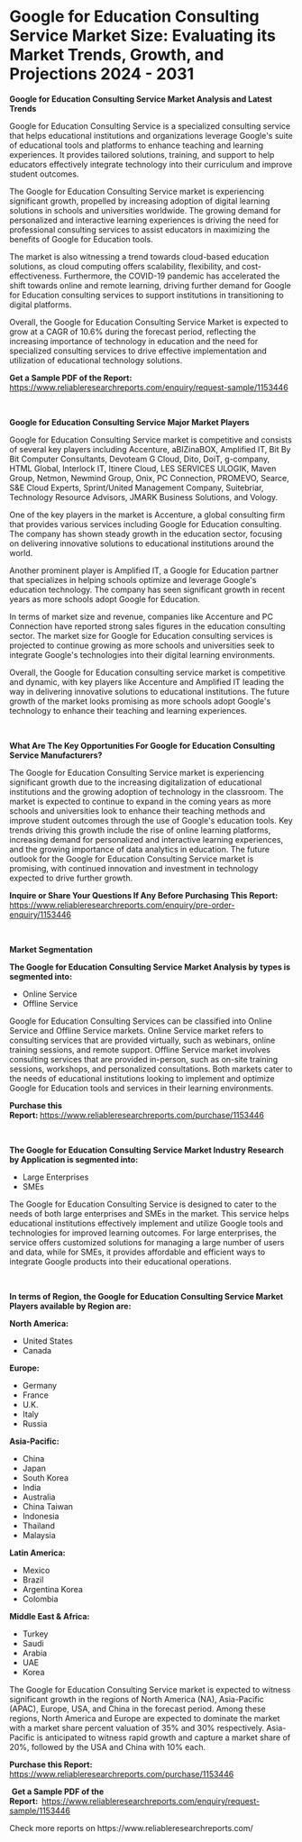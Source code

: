 <p><h1>Google for Education Consulting ​Service Market Size: Evaluating its Market Trends, Growth, and Projections 2024 - 2031</h1></p><p><strong>Google for Education Consulting ​Service Market Analysis and Latest Trends</strong></p>
<p><p>Google for Education Consulting Service is a specialized consulting service that helps educational institutions and organizations leverage Google's suite of educational tools and platforms to enhance teaching and learning experiences. It provides tailored solutions, training, and support to help educators effectively integrate technology into their curriculum and improve student outcomes.</p><p>The Google for Education Consulting Service market is experiencing significant growth, propelled by increasing adoption of digital learning solutions in schools and universities worldwide. The growing demand for personalized and interactive learning experiences is driving the need for professional consulting services to assist educators in maximizing the benefits of Google for Education tools.</p><p>The market is also witnessing a trend towards cloud-based education solutions, as cloud computing offers scalability, flexibility, and cost-effectiveness. Furthermore, the COVID-19 pandemic has accelerated the shift towards online and remote learning, driving further demand for Google for Education consulting services to support institutions in transitioning to digital platforms.</p><p>Overall, the Google for Education Consulting Service Market is expected to grow at a CAGR of 10.6% during the forecast period, reflecting the increasing importance of technology in education and the need for specialized consulting services to drive effective implementation and utilization of educational technology solutions.</p></p>
<p><strong>Get a Sample PDF of the Report:&nbsp;</strong> <a href="https://www.reliableresearchreports.com/enquiry/request-sample/1153446">https://www.reliableresearchreports.com/enquiry/request-sample/1153446</a></p>
<p>&nbsp;</p>
<p><strong>Google for Education Consulting ​Service Major Market Players</strong></p>
<p><p>Google for Education Consulting Service market is competitive and consists of several key players including Accenture, aBIZinaBOX, Amplified IT, Bit By Bit Computer Consultants, Devoteam G Cloud, Dito, DoiT, g-company, HTML Global, Interlock IT, Itinere Cloud, LES SERVICES ULOGIK, Maven Group, Netmon, Newmind Group, Onix, PC Connection, PROMEVO, Searce, S&E Cloud Experts, Sprint/United Management Company, Suitebriar, Technology Resource Advisors, JMARK Business Solutions, and Vology.</p><p>One of the key players in the market is Accenture, a global consulting firm that provides various services including Google for Education consulting. The company has shown steady growth in the education sector, focusing on delivering innovative solutions to educational institutions around the world.</p><p>Another prominent player is Amplified IT, a Google for Education partner that specializes in helping schools optimize and leverage Google's education technology. The company has seen significant growth in recent years as more schools adopt Google for Education.</p><p>In terms of market size and revenue, companies like Accenture and PC Connection have reported strong sales figures in the education consulting sector. The market size for Google for Education consulting services is projected to continue growing as more schools and universities seek to integrate Google's technologies into their digital learning environments.</p><p>Overall, the Google for Education consulting service market is competitive and dynamic, with key players like Accenture and Amplified IT leading the way in delivering innovative solutions to educational institutions. The future growth of the market looks promising as more schools adopt Google's technology to enhance their teaching and learning experiences.</p></p>
<p>&nbsp;</p>
<p><strong>What Are The Key Opportunities For Google for Education Consulting ​Service Manufacturers?</strong></p>
<p><p>The Google for Education Consulting Service market is experiencing significant growth due to the increasing digitalization of educational institutions and the growing adoption of technology in the classroom. The market is expected to continue to expand in the coming years as more schools and universities look to enhance their teaching methods and improve student outcomes through the use of Google's education tools. Key trends driving this growth include the rise of online learning platforms, increasing demand for personalized and interactive learning experiences, and the growing importance of data analytics in education. The future outlook for the Google for Education Consulting Service market is promising, with continued innovation and investment in technology expected to drive further growth.</p></p>
<p><strong>Inquire or Share Your Questions If Any Before Purchasing This Report:</strong> <a href="https://www.reliableresearchreports.com/enquiry/pre-order-enquiry/1153446">https://www.reliableresearchreports.com/enquiry/pre-order-enquiry/1153446</a></p>
<p>&nbsp;</p>
<p><strong>Market Segmentation</strong></p>
<p><strong>The Google for Education Consulting ​Service Market Analysis by types is segmented into:</strong></p>
<p><ul><li>Online Service</li><li>Offline Service</li></ul></p>
<p><p>Google for Education Consulting Services can be classified into Online Service and Offline Service markets. Online Service market refers to consulting services that are provided virtually, such as webinars, online training sessions, and remote support. Offline Service market involves consulting services that are provided in-person, such as on-site training sessions, workshops, and personalized consultations. Both markets cater to the needs of educational institutions looking to implement and optimize Google for Education tools and services in their learning environments.</p></p>
<p><strong>Purchase this Report:&nbsp;</strong><a href="https://www.reliableresearchreports.com/purchase/1153446">https://www.reliableresearchreports.com/purchase/1153446</a></p>
<p>&nbsp;</p>
<p><strong>The Google for Education Consulting ​Service Market Industry Research by Application is segmented into:</strong></p>
<p><ul><li>Large Enterprises</li><li>SMEs</li></ul></p>
<p><p>The Google for Education Consulting Service is designed to cater to the needs of both large enterprises and SMEs in the market. This service helps educational institutions effectively implement and utilize Google tools and technologies for improved learning outcomes. For large enterprises, the service offers customized solutions for managing a large number of users and data, while for SMEs, it provides affordable and efficient ways to integrate Google products into their educational operations.</p></p>
<p>&nbsp;</p>
<p><strong>In terms of Region, the Google for Education Consulting ​Service Market Players available by Region are:</strong></p>
<p>
    <p> <strong> North America: </strong>
        <ul>
            <li>United States</li>
            <li>Canada</li>
        </ul>
        </p> 
    <p> <strong> Europe: </strong>
        <ul>
            <li>Germany</li>
            <li>France</li>
            <li>U.K.</li>
            <li>Italy</li>
            <li>Russia</li>
        </ul>
        </p> 
    <p> <strong> Asia-Pacific: </strong>
        <ul>
            <li>China</li>
            <li>Japan</li>
            <li>South Korea</li>
            <li>India</li>
            <li>Australia</li>
            <li>China Taiwan</li>
            <li>Indonesia</li>
            <li>Thailand</li>
            <li>Malaysia</li>
        </ul>
        </p> 
    <p> <strong> Latin America: </strong>
        <ul>
            <li>Mexico</li>
            <li>Brazil</li>
            <li>Argentina Korea</li>
            <li>Colombia</li>
        </ul>
        </p> 
    <p> <strong> Middle East & Africa: </strong>
        <ul>
            <li>Turkey</li>
            <li>Saudi</li>
            <li>Arabia</li>
            <li>UAE</li>
            <li>Korea</li>
        </ul>
    </p>
    </p>
<p><p>The Google for Education Consulting Service market is expected to witness significant growth in the regions of North America (NA), Asia-Pacific (APAC), Europe, USA, and China in the forecast period. Among these regions, North America and Europe are expected to dominate the market with a market share percent valuation of 35% and 30% respectively. Asia-Pacific is anticipated to witness rapid growth and capture a market share of 20%, followed by the USA and China with 10% each.</p></p>
<p><strong>Purchase this Report: </strong><a href="https://www.reliableresearchreports.com/purchase/1153446">https://www.reliableresearchreports.com/purchase/1153446</a></p>
<p>&nbsp;<strong>Get a Sample PDF of the Report:&nbsp;&nbsp;</strong><a href="https://www.reliableresearchreports.com/enquiry/request-sample/1153446">https://www.reliableresearchreports.com/enquiry/request-sample/1153446</a></p>
<p><strong></strong></p>
<p>Check more reports on https://www.reliableresearchreports.com/</p>